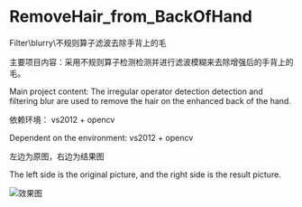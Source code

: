 # RemoveHair_from_BackOfHand
Filter\blurry\不规则算子滤波去除手背上的毛


主要项目内容：采用不规则算子检测检测并进行滤波模糊来去除增强后的手背上的毛。

Main project content: The irregular operator detection detection and filtering blur are used to remove the hair on the enhanced back of the hand.

依赖环境： vs2012 + opencv 

Dependent on the environment: vs2012 + opencv 

左边为原图，右边为结果图

The left side is the original picture, and the right side is the result picture.

![效果图](https://github.com/XuHao9166/RemoveHair_from_BackOfHand/blob/master/1.bmp)
